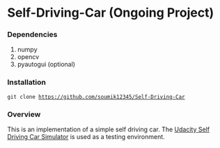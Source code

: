 # Self-Driving-Car (Ongoing Project)

### Dependencies
<ol>
  <li>numpy</li>
  <li>opencv</li>
  <li>pyautogui (optional)</li>
</ol>

### Installation
<code>git clone https://github.com/soumik12345/Self-Driving-Car</code>

### Overview
This is an implementation of a simple self driving car. The <a href="https://github.com/udacity/self-driving-car-sim">Udacity Self Driving Car Simulator</a> is used as a testing environment.
